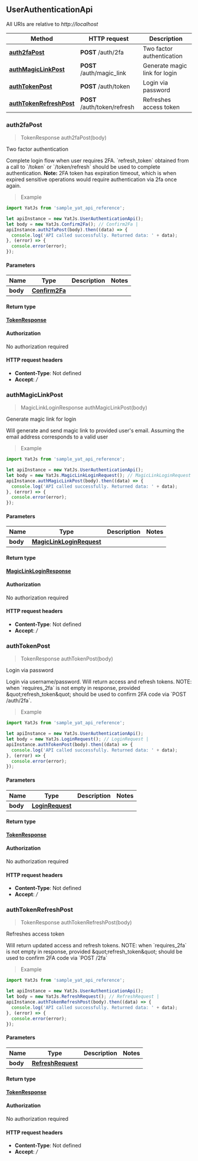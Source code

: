 ## UserAuthenticationApi

All URIs are relative to *http://localhost*

Method | HTTP request | Description
------------- | ------------- | -------------
[**auth2faPost**](UserAuthenticationApi.md#auth2faPost) | **POST** /auth/2fa |  Two factor authentication
[**authMagicLinkPost**](UserAuthenticationApi.md#authMagicLinkPost) | **POST** /auth/magic_link |  Generate magic link for login
[**authTokenPost**](UserAuthenticationApi.md#authTokenPost) | **POST** /auth/token |  Login via password
[**authTokenRefreshPost**](UserAuthenticationApi.md#authTokenRefreshPost) | **POST** /auth/token/refresh |  Refreshes access token



### auth2faPost

> TokenResponse auth2faPost(body)

 Two factor authentication

Complete login flow when user requires 2FA. &#x60;refresh_token&#x60; obtained from a call to &#x60;/token&#x60; or &#x60;/token/refresh&#x60; should be used to complete authentication. **Note:** 2FA token has expiration timeout, which is when expired sensitive operations would require authentication via 2fa once again.

> Example

```javascript
import YatJs from 'sample_yat_api_reference';

let apiInstance = new YatJs.UserAuthenticationApi();
let body = new YatJs.Confirm2Fa(); // Confirm2Fa | 
apiInstance.auth2faPost(body).then((data) => {
  console.log('API called successfully. Returned data: ' + data);
}, (error) => {
  console.error(error);
});

```

#### Parameters


Name | Type | Description  | Notes
------------- | ------------- | ------------- | -------------
 **body** | [**Confirm2Fa**](Confirm2Fa.md)|  | 

#### Return type

[**TokenResponse**](TokenResponse.md)

#### Authorization

No authorization required

#### HTTP request headers

- **Content-Type**: Not defined
- **Accept**: */*


### authMagicLinkPost

> MagicLinkLoginResponse authMagicLinkPost(body)

 Generate magic link for login

Will generate and send magic link to provided user&#39;s email. Assuming the email address corresponds to a valid user

> Example

```javascript
import YatJs from 'sample_yat_api_reference';

let apiInstance = new YatJs.UserAuthenticationApi();
let body = new YatJs.MagicLinkLoginRequest(); // MagicLinkLoginRequest | 
apiInstance.authMagicLinkPost(body).then((data) => {
  console.log('API called successfully. Returned data: ' + data);
}, (error) => {
  console.error(error);
});

```

#### Parameters


Name | Type | Description  | Notes
------------- | ------------- | ------------- | -------------
 **body** | [**MagicLinkLoginRequest**](MagicLinkLoginRequest.md)|  | 

#### Return type

[**MagicLinkLoginResponse**](MagicLinkLoginResponse.md)

#### Authorization

No authorization required

#### HTTP request headers

- **Content-Type**: Not defined
- **Accept**: */*


### authTokenPost

> TokenResponse authTokenPost(body)

 Login via password

Login via username/password. Will return access and refresh tokens. NOTE: when &#x60;requires_2fa&#x60; is not empty in response, provided \&quot;refresh_token\&quot; should be used to confirm 2FA code via &#x60;POST /auth/2fa&#x60;.

> Example

```javascript
import YatJs from 'sample_yat_api_reference';

let apiInstance = new YatJs.UserAuthenticationApi();
let body = new YatJs.LoginRequest(); // LoginRequest | 
apiInstance.authTokenPost(body).then((data) => {
  console.log('API called successfully. Returned data: ' + data);
}, (error) => {
  console.error(error);
});

```

#### Parameters


Name | Type | Description  | Notes
------------- | ------------- | ------------- | -------------
 **body** | [**LoginRequest**](LoginRequest.md)|  | 

#### Return type

[**TokenResponse**](TokenResponse.md)

#### Authorization

No authorization required

#### HTTP request headers

- **Content-Type**: Not defined
- **Accept**: */*


### authTokenRefreshPost

> TokenResponse authTokenRefreshPost(body)

 Refreshes access token

Will return updated access and refresh tokens. NOTE: when &#x60;requires_2fa&#x60; is not empty in response, provided \&quot;refresh_token\&quot; should be used to confirm 2FA code via &#x60;POST /2fa&#x60;

> Example

```javascript
import YatJs from 'sample_yat_api_reference';

let apiInstance = new YatJs.UserAuthenticationApi();
let body = new YatJs.RefreshRequest(); // RefreshRequest | 
apiInstance.authTokenRefreshPost(body).then((data) => {
  console.log('API called successfully. Returned data: ' + data);
}, (error) => {
  console.error(error);
});

```

#### Parameters


Name | Type | Description  | Notes
------------- | ------------- | ------------- | -------------
 **body** | [**RefreshRequest**](RefreshRequest.md)|  | 

#### Return type

[**TokenResponse**](TokenResponse.md)

#### Authorization

No authorization required

#### HTTP request headers

- **Content-Type**: Not defined
- **Accept**: */*

